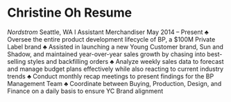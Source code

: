 # Christine Oh Resume

*Nordstrom* Seattle, WA l Assistant Merchandiser
	May 2014 – Present
♣	Oversee the entire product development lifecycle of BP, a $100M Private Label brand 
♣	Assisted in launching a new Young Customer brand, Sun and Shadow, and maintained year-over-year sales growth by chasing into best-selling styles and backfilling orders
♣	Analyze weekly sales data to forecast and manage budget plans effectively while also reacting to current industry trends
♣	Conduct monthly recap meetings to present findings for the BP Management Team
♣	Coordinate between Buying, Production, Design, and Finance on a daily basis to ensure YC Brand alignment
